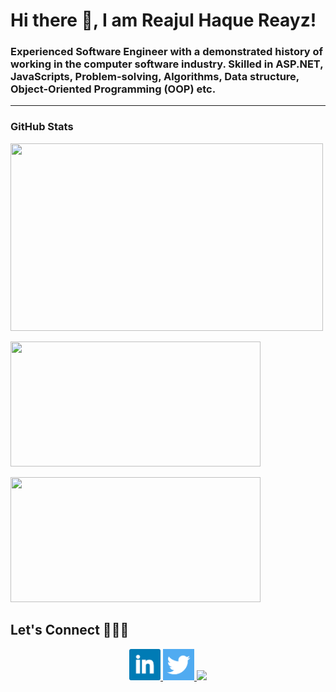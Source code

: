 # Hi there 👋, I am Reajul Haque Reayz! 

### Experienced Software Engineer with a demonstrated history of working in the computer software industry. Skilled in ASP.NET, JavaScripts, Problem-solving, Algorithms, Data structure, Object-Oriented Programming (OOP) etc.

---

### GitHub Stats

<p><img height=300 width=500 src="https://github-readme-stats-eight-theta.vercel.app/api/top-langs/?username=reayz&layout=compact&langs_count=10&theme=dark"/></p>

<p><img height=200 width=400 src="https://github-readme-stats-eight-theta.vercel.app/api?username=reayz&show_icons=true&theme=dark&include_all_commits=true"/> </p>

<p><img height=200 width=400 src="https://github-readme-streak-stats.herokuapp.com/?user=reayz&theme=dark"/></p>


## Let's Connect :people_holding_hands:

<p align='center'>
 <a href="https://www.linkedin.com/in/reayz/" target="_blank">
   <img height="50" src="https://github.com/NishkarshRaj/NishkarshRaj/blob/master/img/linkedin.png?raw=true">
 </a>
 <a href="https://twitter.com/reayz77" target="_blank">
   <img height="50" src="https://github.com/NishkarshRaj/NishkarshRaj/blob/master/img/twitter.png?raw=true">
 </a>
 <a href="https://stackoverflow.com/users/8133191/reayz" target="_blank">
   <img height="50" src="https://upload.wikimedia.org/wikipedia/commons/e/ef/Stack_Overflow_icon.svg">
 </a>
 
</p>

